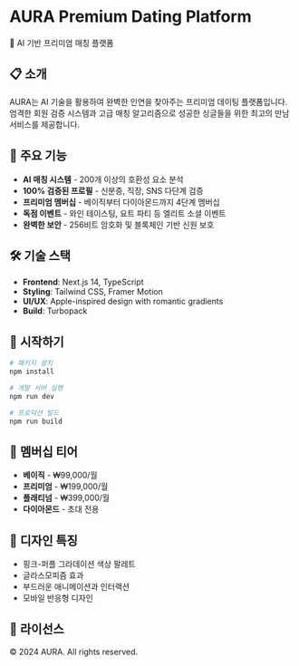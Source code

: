 # AURA Premium Dating Platform

🌟 AI 기반 프리미엄 매칭 플랫폼

## 📋 소개

AURA는 AI 기술을 활용하여 완벽한 인연을 찾아주는 프리미엄 데이팅 플랫폼입니다. 엄격한 회원 검증 시스템과 고급 매칭 알고리즘으로 성공한 싱글들을 위한 최고의 만남 서비스를 제공합니다.

## 🎯 주요 기능

- **AI 매칭 시스템** - 200개 이상의 호환성 요소 분석
- **100% 검증된 프로필** - 신분증, 직장, SNS 다단계 검증
- **프리미엄 멤버십** - 베이직부터 다이아몬드까지 4단계 멤버십
- **독점 이벤트** - 와인 테이스팅, 요트 파티 등 엘리트 소셜 이벤트
- **완벽한 보안** - 256비트 암호화 및 블록체인 기반 신원 보호

## 🛠 기술 스택

- **Frontend**: Next.js 14, TypeScript
- **Styling**: Tailwind CSS, Framer Motion
- **UI/UX**: Apple-inspired design with romantic gradients
- **Build**: Turbopack

## 🚀 시작하기

```bash
# 패키지 설치
npm install

# 개발 서버 실행
npm run dev

# 프로덕션 빌드
npm run build
```

## 📱 멤버십 티어

- **베이직** - ₩99,000/월
- **프리미엄** - ₩199,000/월 
- **플래티넘** - ₩399,000/월
- **다이아몬드** - 초대 전용

## 🎨 디자인 특징

- 핑크-퍼플 그라데이션 색상 팔레트
- 글라스모피즘 효과
- 부드러운 애니메이션과 인터랙션
- 모바일 반응형 디자인

## 📄 라이선스

© 2024 AURA. All rights reserved.
